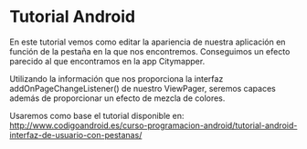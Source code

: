 # Tutorial Android

En este tutorial vemos como editar la apariencia de nuestra aplicación en función de la pestaña en la que nos encontremos.
Conseguimos un efecto parecido al que encontramos en la app Citymapper.

Utilizando la información que nos proporciona la interfaz addOnPageChangeListener() de nuestro ViewPager, seremos capaces además de proporcionar un efecto de mezcla de colores.

Usaremos como base el tutorial disponible en:
http://www.codigoandroid.es/curso-programacion-android/tutorial-android-interfaz-de-usuario-con-pestanas/



